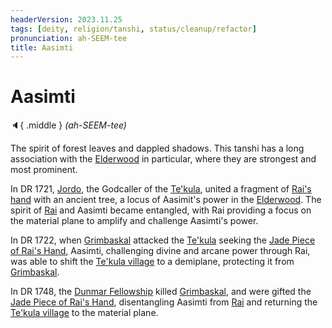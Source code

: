 ```yaml
---
headerVersion: 2023.11.25
tags: [deity, religion/tanshi, status/cleanup/refactor]
pronunciation: ah-SEEM-tee
title: Aasimti
---
```

# Aasimti
:speaker:{ .middle } *(ah-SEEM-tee)*  



The spirit of forest leaves and dappled shadows. This tanshi has a long association with the [Elderwood](<../../../gazetteer/chasa-nahadi-watershed/elderwood.md>) in particular, where they are strongest and most prominent. 


In DR 1721, [Jordo](<../../../people/deno-qai/jordo.md>), the Godcaller of the [Te'kula](<../../../groups/deno-qai-tribes/te-kula.md>), united a fragment of [Rai's hand](<../../../campaigns/dunmari-frontier/treasure/gifts-and-heirlooms/jade-piece-of-rai-s-hand.md>) with an ancient tree, a locus of Aasimit's power in the [Elderwood](<../../../gazetteer/chasa-nahadi-watershed/elderwood.md>). The spirit of [Rai](<../../../people/pcs/great-war/rai.md>) and Aasimti became entangled, with Rai providing a focus on the material plane to amplify and challenge Aasimti's power. 

In DR 1722, when [Grimbaskal](<../../../people/other-nonhumans/mezzar.md>) attacked the [Te'kula](<../../../groups/deno-qai-tribes/te-kula.md>) seeking the [Jade Piece of Rai's Hand](<../../../campaigns/dunmari-frontier/treasure/gifts-and-heirlooms/jade-piece-of-rai-s-hand.md>), Aasimti, challenging divine and arcane power through Rai, was able to shift the [Te'kula village](<../../../gazetteer/chasa-nahadi-watershed/te-kula-village.md>) to a demiplane, protecting it from [Grimbaskal](<../../../people/other-nonhumans/mezzar.md>). 

In DR 1748, the [Dunmar Fellowship](<../../../people/pcs/dunmar-fellowship/dunmar-fellowship.md>) killed [Grimbaskal](<../../../people/other-nonhumans/mezzar.md>), and were gifted the [Jade Piece of Rai's Hand](<../../../campaigns/dunmari-frontier/treasure/gifts-and-heirlooms/jade-piece-of-rai-s-hand.md>), disentangling Aasimti from [Rai](<../../../people/pcs/great-war/rai.md>) and returning the [Te'kula village](<../../../gazetteer/chasa-nahadi-watershed/te-kula-village.md>) to the material plane. 



